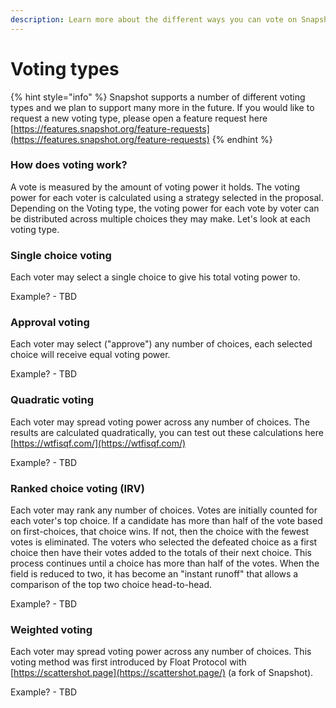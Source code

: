 ```yaml
---
description: Learn more about the different ways you can vote on Snapshot
---
```


# Voting types

{% hint style="info" %}
Snapshot supports a number of different voting types and we plan to support many more in the future. If you would like to request a new voting type, please open a feature request here [https://features.snapshot.org/feature-requests](https://features.snapshot.org/feature-requests)
{% endhint %}

### How does voting work?

A vote is measured by the amount of voting power it holds. The voting power for each voter is calculated using a strategy selected in the proposal. Depending on the Voting type, the voting power for each vote by voter can be distributed across multiple choices they may make. Let's look at each voting type. 

### Single choice voting

Each voter may select a single choice to give his total voting power to.

Example? - TBD

### Approval voting

Each voter may select \("approve"\) any number of choices, each selected choice will receive equal voting power.

Example? - TBD

### Quadratic voting

Each voter may spread voting power across any number of choices. The results are calculated quadratically, you can test out these calculations here [https://wtfisqf.com/](https://wtfisqf.com/)

Example? - TBD

### Ranked choice voting \(IRV\)

Each voter may rank any number of choices. Votes are initially counted for each voter's top choice. If a candidate has more than half of the vote based on first-choices, that choice wins. If not, then the choice with the fewest votes is eliminated. The voters who selected the defeated choice as a first choice then have their votes added to the totals of their next choice. This process continues until a choice has more than half of the votes. When the field is reduced to two, it has become an "instant runoff" that allows a comparison of the top two choice head-to-head.

Example? - TBD

### Weighted voting

Each voter may spread voting power across any number of choices. This voting method was first introduced by Float Protocol with [https://scattershot.page](https://scattershot.page/) \(a fork of Snapshot\).

Example? - TBD

